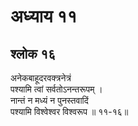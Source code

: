 # अध्याय ११

## श्लोक १६

अनेकबाहूदरवक्त्रनेत्रं<br>पश्यामि त्वां सर्वतोऽनन्तरूपम् ।<br>नान्तं न मध्यं न पुनस्तवादिं<br>पश्यामि विश्वेश्वर  विश्वरूप ॥ ११-१६॥<br><br>

